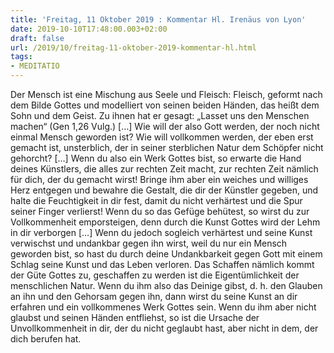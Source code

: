 ```yaml
---
title: 'Freitag, 11 Oktober 2019 : Kommentar Hl. Irenäus von Lyon'
date: 2019-10-10T17:48:00.003+02:00
draft: false
url: /2019/10/freitag-11-oktober-2019-kommentar-hl.html
tags: 
- MEDITATIO
---
```


Der Mensch ist eine Mischung aus Seele und Fleisch: Fleisch, geformt nach dem Bilde Gottes und modelliert von seinen beiden Händen, das heißt dem Sohn und dem Geist. Zu ihnen hat er gesagt: „Lasset uns den Menschen machen“ (Gen 1,26 Vulg.) \[…\] Wie will der also Gott werden, der noch nicht einmal Mensch geworden ist? Wie will vollkommen werden, der eben erst gemacht ist, unsterblich, der in seiner sterblichen Natur dem Schöpfer nicht gehorcht? \[…\] Wenn du also ein Werk Gottes bist, so erwarte die Hand deines Künstlers, die alles zur rechten Zeit macht, zur rechten Zeit nämlich für dich, der du gemacht wirst! Bringe ihm aber ein weiches und williges Herz entgegen und bewahre die Gestalt, die dir der Künstler gegeben, und halte die Feuchtigkeit in dir fest, damit du nicht verhärtest und die Spur seiner Finger verlierst! Wenn du so das Gefüge behütest, so wirst du zur Vollkommenheit emporsteigen, denn durch die Kunst Gottes wird der Lehm in dir verborgen \[…\] Wenn du jedoch sogleich verhärtest und seine Kunst verwischst und undankbar gegen ihn wirst, weil du nur ein Mensch geworden bist, so hast du durch deine Undankbarkeit gegen Gott mit einem Schlag seine Kunst und das Leben verloren. Das Schaffen nämlich kommt der Güte Gottes zu, geschaffen zu werden ist die Eigentümlichkeit der menschlichen Natur. Wenn du ihm also das Deinige gibst, d. h. den Glauben an ihn und den Gehorsam gegen ihn, dann wirst du seine Kunst an dir erfahren und ein vollkommenes Werk Gottes sein. Wenn du ihm aber nicht glaubst und seinen Händen entfliehst, so ist die Ursache der Unvollkommenheit in dir, der du nicht geglaubt hast, aber nicht in dem, der dich berufen hat.